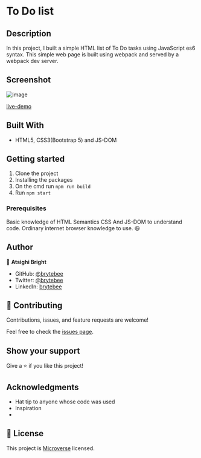 # To Do list

## Description

In this project, I built a simple HTML list of To Do tasks using JavaScript es6 syntax. This simple web page is built using webpack and served by a webpack dev server.

## Screenshot

![image](https://user-images.githubusercontent.com/27709832/139261274-f7fb99bd-e591-458e-8a59-1b0addcc7c78.png)

[live-demo](https://brytebee.github.io/To-do_/)

## Built With

- HTML5, CSS3(Bootstrap 5) and JS-DOM

## Getting started

1. Clone the project
2. Installing the packages
3. On the cmd run `npm run build`
4. Run `npm start`

### Prerequisites

Basic knowledge of HTML Semantics CSS And JS-DOM to understand code.
Ordinary internet browser knowledge to use. :smiley:

## Author

👤 **Atsighi Bright**

- GitHub: [@brytebee](https://github.com/brytebee)
- Twitter: [@brytebee](https://twitter.com/brytebee)
- LinkedIn: [brytebee](https://www.linkedin.com/in/brytebee/)

## 🤝 Contributing

Contributions, issues, and feature requests are welcome!

Feel free to check the [issues page](https://github.com/brytebee/toDo/issues).

## Show your support

Give a ⭐️ if you like this project!

## Acknowledgments

- Hat tip to anyone whose code was used
- Inspiration
-

## 📝 License

This project is [Microverse](https://www.microverse.org/) licensed.
